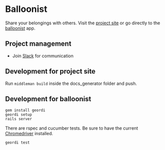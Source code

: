 # Balloonist
Share your belongings with others. Visit the [project site](https://neonmate.github.io/balloonist/)
or go directly to the [balloonist](https://balloonist.herokuapp.com/) app.

## Project management
* Join [Slack](https://balloonist.slack.com) for communication

## Development for project site
Run `middleman build` inside the docs_generator folder and push.

## Development for balloonist

    gem install geordi
    geordi setup
    rails server
    
There are rspec and cucumber tests. Be sure to have the current 
[Chromedriver](https://sites.google.com/a/chromium.org/chromedriver/) installed.

    geordi test